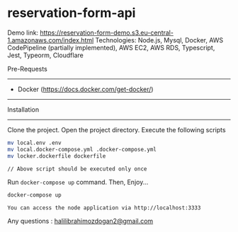 # reservation-form-api

Demo link: https://reservation-form-demo.s3.eu-central-1.amazonaws.com/index.html
Technologies: Node.js, Mysql, Docker, AWS CodePipeline (partially implemented), AWS EC2, AWS RDS, Typescript, Jest, Typeorm, Cloudflare

Pre-Requests

------------

* Docker (https://docs.docker.com/get-docker/)

------------

Installation

------------

Clone the project. Open the project directory. Execute the following scripts

```bash
mv local.env .env
mv local.docker-compose.yml .docker-compose.yml
mv locker.dockerfile dockerfile

// Above script should be executed only once
```

Run `docker-compose up` command. Then, Enjoy...

```bash
docker-compose up
```

```tip
You can access the node application via http://localhost:3333
```

Any questions : <halilibrahimozdogan2@gmail.com>
